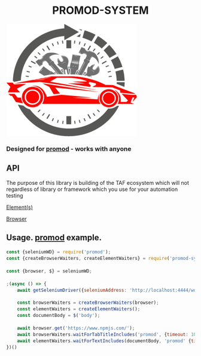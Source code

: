 <p align="center">
	<h1 align="center"> PROMOD-SYSTEM </h1>
	<img align="center" style="width:350px;height:300px;" src="./docs/promod-system.png"/>
</p>

### Designed for [promod](https://www.npmjs.com/package/promod) - works with anyone



<h2> API </h2>
<p>
The purpose of this library is building of the TAF ecosystem which will not  regardless of library or framework which you use for your automation testing
</p>
<p><a href="/docs/element.md">Element(s)</a></p>
<p><a href="/docs/browser.md">Browser</a></p>

## Usage. [promod](https://www.npmjs.com/package/promod) example.

```js
const {seleniumWD} = require('promod');
const {createBrowserWaiters, createElementWaiters} = require('promod-system');

const {browser, $} = seleniumWD;

;(async () => {
	await getSeleniumDriver({seleniumAddress: 'http://localhost:4444/wd/hub'}, browser);

	const browserWaiters = createBrowserWaiters(browser);
	const elementWaiters = createElementWaiters();
	const documentBody = $('body');

	await browser.get('https://www.npmjs.com/');
	await browserWaiters.waitForTabTitleIncludes('promod', {timeout: 10_000});
	await elementWaiters.waitForTextIncludes(documentBody, 'promod' {timeout: 10_000});
})()
```